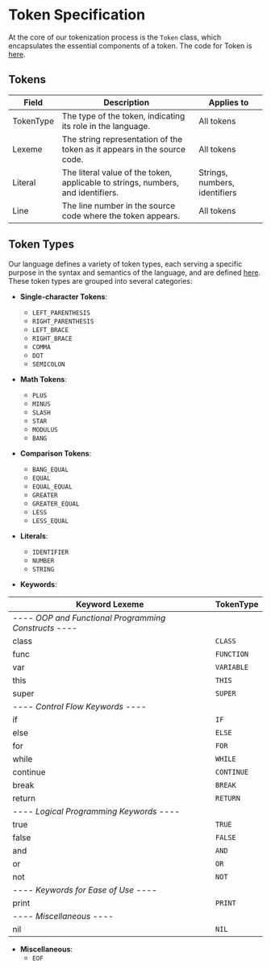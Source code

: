 # Token Specification

At the core of our tokenization process is the `Token` class, which encapsulates the essential components of a token. The code for Token is [here](../src/main/java/penguinox/Token.java).

## Tokens

| Field   | Description                                                                 | Applies to                  |
|---------|-----------------------------------------------------------------------------|-----------------------------|
| TokenType | The type of the token, indicating its role in the language.                | All tokens                  |
| Lexeme  | The string representation of the token as it appears in the source code.    | All tokens                  |
| Literal | The literal value of the token, applicable to strings, numbers, and identifiers. | Strings, numbers, identifiers |
| Line    | The line number in the source code where the token appears.                 | All tokens                  |

## Token Types

Our language defines a variety of token types, each serving a specific purpose in the syntax and semantics of the language, and are defined [here](../src/main/java/penguinox/TokenType.java). These token types are grouped into several categories:

- **Single-character Tokens**:
  - `LEFT_PARENTHESIS`
  - `RIGHT_PARENTHESIS`
  - `LEFT_BRACE`
  - `RIGHT_BRACE`
  - `COMMA`
  - `DOT`
  - `SEMICOLON`

- **Math Tokens**:
  - `PLUS`
  - `MINUS`
  - `SLASH`
  - `STAR`
  - `MODULUS`
  - `BANG`

- **Comparison Tokens**:
  - `BANG_EQUAL`
  - `EQUAL`
  - `EQUAL_EQUAL`
  - `GREATER`
  - `GREATER_EQUAL`
  - `LESS`
  - `LESS_EQUAL`

- **Literals**:
  - `IDENTIFIER`
  - `NUMBER`
  - `STRING`

- **Keywords**:

| **Keyword Lexeme** | **TokenType** |
|--------------------|---------------|
|  ---- *OOP and Functional Programming Constructs* ---- | |
| class              | `CLASS`         |
| func               | `FUNCTION`      |
| var                | `VARIABLE`      |
| this               | `THIS`          |
| super              | `SUPER`         |
| ---- *Control Flow Keywords* ---- | |
| if                 | `IF`            |
| else               | `ELSE`          |
| for                | `FOR`           |
| while              | `WHILE`         |
| continue           | `CONTINUE`      |
| break              | `BREAK`         |
| return             | `RETURN`        |
| ---- *Logical Programming Keywords* ----|  |
| true               | `TRUE`          |
| false              | `FALSE`         |
| and                | `AND`           |
| or                 | `OR`            |
| not                | `NOT`           |
| ---- *Keywords for Ease of Use* ---- | |
| print              | `PRINT`         |
| ----  *Miscellaneous* ---- | |
| nil                | `NIL`           |

- **Miscellaneous**:
  - `EOF`